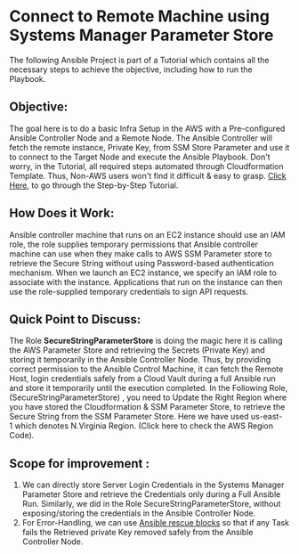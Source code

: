 # Connect to Remote Machine using Systems Manager Parameter Store

The following Ansible Project is part of a Tutorial which contains all the necessary steps to achieve the objective, including how to run the Playbook.

## Objective:
The goal here is to do a basic Infra Setup in the AWS with a Pre-configured Ansible Controller Node and a Remote Node. The Ansible Controller will fetch the remote instance, Private Key, from SSM Store Parameter and use it to connect to the Target Node and execute the Ansible Playbook. Don't worry, in the Tutorial, all required steps automated through Cloudformation Template. Thus, Non-AWS users won't find it difficult & easy to grasp. [Click Here](https://hackernoon.com/connect-to-ec2-remote-systems-from-the-ansible-control-machine-using-aws-ssm-parameter-store-jt2k342k), to go through the Step-by-Step Tutorial. 

## How Does it Work:
Ansible controller machine that runs on an EC2 instance should use an IAM role, the role supplies temporary permissions that Ansible controller machine can use when they make calls to AWS SSM Parameter store to retrieve the Secure String without using Password-based authentication mechanism. When we launch an EC2 instance, we specify an IAM role to associate with the instance. Applications that run on the instance can then use the role-supplied temporary credentials to sign API requests.

## Quick Point to Discuss: 
The Role **SecureStringParameterStore** is doing the magic here it is calling the AWS Parameter Store and retrieving the Secrets (Private Key) and storing it temporarily in the Ansible Controller Node. Thus, by providing correct permission to the Ansible Control Machine, it can fetch the Remote Host, login credentials safely from a Cloud Vault during a full Ansible run and store it temporarily until the execution completed.
In the Following Role, (SecureStringParameterStore) , you need to Update the Right Region where you have stored the Cloudformation & SSM Parameter Store, to retrieve the Secure String from the SSM Parameter Store. Here we have used us-east-1 which denotes N.Virginia Region. (Click here to check the AWS Region Code).

## Scope for improvement :
1) We can directly store Server Login Credentials in the Systems Manager Parameter Store and retrieve the Credentials only during a Full Ansible Run. Similarly, we did in the Role SecureStringParameterStore, without exposing/storing the credentials in the Ansible Controller Node.
2) For Error-Handling, we can use [Ansible rescue blocks](https://docs.ansible.com/ansible/latest/user_guide/playbooks_blocks.html) so that if any Task fails the Retrieved private Key removed safely from the Ansible Controller Node.

